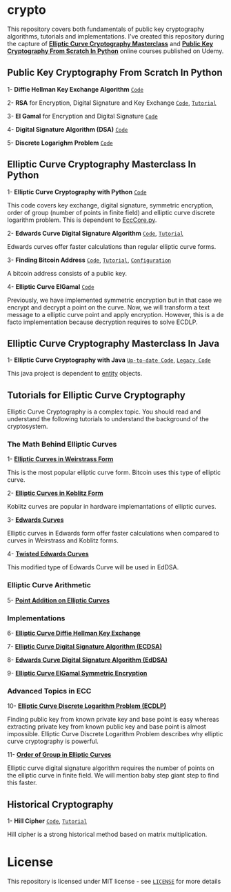 # crypto

This repository covers both fundamentals of public key cryptography algorithms, tutorials and implementations. I've created this repository during the capture of [**Elliptic Curve Cryptography Masterclass**](https://www.udemy.com/elliptic-curve-cryptography-masterclass/?couponCode=ECCMC-BLOG-201801) and [**Public Key Cryptography From Scratch In Python**](https://www.udemy.com/public-key-cryptography-from-scratch-in-python/?couponCode=PCC-101-BLOG-1804) online courses published on Udemy.



## Public Key Cryptography From Scratch In Python

1- **Diffie Hellman Key Exchange Algorithm** [`Code`](https://github.com/serengil/crypto/blob/master/python/diffiehellman.py)

2- **RSA** for Encryption, Digital Signature and Key Exchange [`Code`](https://github.com/serengil/crypto/blob/master/python/rsa.py), [`Tutorial`](http://sefiks.com/2018/05/21/the-math-behind-rsa-algorithm/)

3- **El Gamal** for Encryption and Digital Signature [`Code`](https://github.com/serengil/crypto/blob/master/python/elgamal.py)

4- **Digital Signature Algorithm (DSA)** [`Code`](https://github.com/serengil/crypto/blob/master/python/dsa.py)

5- **Discrete Logarighm Problem** [`Code`](https://github.com/serengil/crypto/blob/master/python/discretelogarithm.py)



## Elliptic Curve Cryptography Masterclass In Python

1- **Elliptic Curve Cryptography with Python** [`Code`](https://github.com/serengil/crypto/blob/master/python/EccApp.py)

This code covers key exchange, digital signature, symmetric encryption, order of group (number of points in finite field) and elliptic curve discrete logarithm problem. This is dependent to [EccCore.py](https://github.com/serengil/crypto/blob/master/python/EccCore.py).

2- **Edwards Curve Digital Signature Algorithm** [`Code`](https://github.com/serengil/crypto/blob/master/python/EdDSA.py), [`Tutorial`](https://sefiks.com/2018/12/24/a-gentle-introduction-to-edwards-curve-digital-signature-algorithm-eddsa/)

Edwards curves offer faster calculations than regular elliptic curve forms.

3- **Finding Bitcoin Address** [`Code`](https://github.com/serengil/crypto/blob/master/python/Bitcoin.py), [`Tutorial`](https://sefiks.com/2018/03/26/a-step-by-step-bitcoin-address-example/), [`Configuration`](https://github.com/serengil/crypto/blob/master/configuration/bitcoin-configuration.txt)

A bitcoin address consists of a public key.

4- **Elliptic Curve ElGamal** [`Code`](https://github.com/serengil/crypto/blob/master/python/EC-ElGamal.py)

Previously, we have implemented symmetric encryption but in that case we encrypt and decrypt a point on the curve. Now, we will transform a text message to a elliptic curve point and apply encryption. However, this is a de facto implementation because decryption requires to solve ECDLP.

## Elliptic Curve Cryptography Masterclass In Java

1- **Elliptic Curve Cryptography with Java** [`Up-to-date Code`](https://github.com/serengil/crypto/blob/master/com.crypto.action/EccOverFiniteField.java), [`Legacy Code`](https://github.com/serengil/crypto/blob/master/com.crypto.action/EccOverRealNumbers.java)

This java project is dependent to [entity](https://github.com/serengil/crypto/tree/master/com.crypto.entity) objects.

## Tutorials for Elliptic Curve Cryptography

Elliptic Curve Cryptography is a complex topic. You should read and understand the following tutorials to understand the background of the cryptosystem.

### The Math Behind Elliptic Curves

1- [**Elliptic Curves in Weirstrass Form**](https://sefiks.com/2016/03/13/the-math-behind-elliptic-curve-cryptography/)

This is the most popular elliptic curve form. Bitcoin uses this type of elliptic curve.

2- [**Elliptic Curves in Koblitz Form**](https://sefiks.com/2016/03/13/the-math-behind-elliptic-curves-over-binary-field/)

Koblitz curves are popular in hardware implemantations of elliptic curves.

3- [**Edwards Curves**](https://sefiks.com/2018/12/19/a-gentle-introduction-to-edwards-curves/)

Elliptic curves in Edwards form offer faster calculations when compared to curves in Weirstrass and Koblitz forms.

4- [**Twisted Edwards Curves**](https://sefiks.com/2018/12/26/twisted-edwards-curves/)

This modified type of Edwards Curve will be used in EdDSA.

### Elliptic Curve Arithmetic

5- [**Point Addition on Elliptic Curves**](http://sefiks.com/2016/03/27/double-and-add-method/)

### Implementations

6- [**Elliptic Curve Diffie Hellman Key Exchange**](https://sefiks.com/2016/04/11/key-exchange-from-carrying-handcuffed-briefcases-to-modern-cryptosystems/)

7- [**Elliptic Curve Digital Signature Algorithm (ECDSA)**](https://sefiks.com/2018/02/16/elegant-signatures-with-elliptic-curve-cryptography/)

8- [**Edwards Curve Digital Signature Algorithm (EdDSA)**](https://sefiks.com/2018/12/24/a-gentle-introduction-to-edwards-curve-digital-signature-algorithm-eddsa/)

9- [**Elliptic Curve ElGamal Symmetric Encryption**](https://sefiks.com/2018/08/21/elliptic-curve-elgamal-encryption/)

### Advanced Topics in ECC

10- [**Elliptic Curve Discrete Logarithm Problem (ECDLP)**](https://sefiks.com/2018/02/28/attacking-elliptic-curve-discrete-logarithm-problem/)

Finding public key from known private key and base point is easy whereas extracting private key from known public key and base point is almost impossible. Elliptic Curve Discrete Logarithm Problem describes why elliptic curve cryptography is powerful.

11- [**Order of Group in Elliptic Curves**](https://sefiks.com/2018/02/27/counting-points-on-elliptic-curves-over-finite-field/)

Elliptic curve digital signature algorithm requires the number of points on the elliptic curve in finite field. We will mention baby step giant step to find this faster.

## Historical Cryptography

1- **Hill Cipher** [`Code`](https://github.com/serengil/crypto/blob/master/python/classical/hill.py), [`Tutorial`](https://sefiks.com/2018/12/04/a-step-by-step-hill-cipher-example/)

Hill cipher is a strong historical method based on matrix multiplication.



# License

This repository is licensed under MIT license - see [`LICENSE`](https://github.com/serengil/crypto/blob/master/LICENSE) for more details
